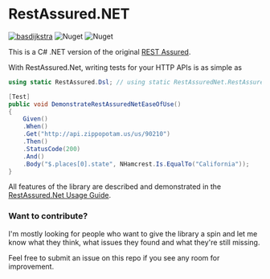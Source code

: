 # RestAssured.NET
[![basdijkstra](https://circleci.com/gh/basdijkstra/rest-assured-net.svg?style=shield)](https://app.circleci.com/pipelines/github/basdijkstra/rest-assured-net) ![Nuget](https://img.shields.io/nuget/v/RestAssured.Net?color=blue) ![Nuget](https://img.shields.io/nuget/dt/RestAssured.Net)

This is a C# .NET version of the original [REST Assured](https://rest-assured.io/).

With RestAssured.Net, writing tests for your HTTP APIs is as simple as

```csharp
using static RestAssured.Dsl; // using static RestAssuredNet.RestAssuredNet for versions 1.x.x

[Test]
public void DemonstrateRestAssuredNetEaseOfUse()
{
    Given()
    .When()
    .Get("http://api.zippopotam.us/us/90210")
    .Then()
    .StatusCode(200)
    .And()
    .Body("$.places[0].state", NHamcrest.Is.EqualTo("California"));
}
```

All features of the library are described and demonstrated in the [RestAssured.Net Usage Guide](https://github.com/basdijkstra/rest-assured-net/wiki/Usage-Guide).

### Want to contribute?
I'm mostly looking for people who want to give the library a spin and let me know what they think, what issues they found and what they're still missing.

Feel free to submit an issue on this repo if you see any room for improvement.